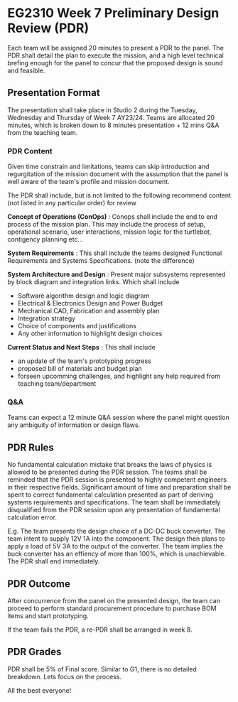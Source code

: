 # EG2310 Week 7 Preliminary Design Review (PDR)
Each team will be assigned 20 minutes to present a PDR to the panel. The PDR shall detail the plan to execute the mission, and a high level technical brefing enough for the panel to concur that the proposed design is sound and feasible. 

## Presentation Format
The presentation shall take place in Studio 2 during the Tuesday, Wednesday and Thursday of Week 7 AY23/24. 
Teams are allocated 20 minutes, which is broken down to 8 minutes presentation + 12 mins Q&A from the teaching team. 

### PDR Content
Given time constrain and limitations, teams can skip introduction and regurgitation of the mission document with the assumption that the panel is well aware of the team's profile and mission document.

The PDR shall include, but is not limited to the following recommend content (not listed in any particular order) for review

**Concept of Operations (ConOps)**
: Conops shall include the end to end process of the mission plan. This may include the process of setup, operational scenario, user interactions, mission logic for the turtlebot, contigency planning etc...

**System Requirements**
: This shall include the teams designed Functional Requirements and Systems Specifications. (note the difference)

**System Architecture and Design**
: Present major subsystems represented by block diagram and integration links. Which shall include
- Software algorithm design and logic diagram
- Electrical & Electronics Design and Power Budget
- Mechanical CAD, Fabrication and assembly plan
- Integration strategy
- Choice of components and justifications
- Any other information to highlight design choices

**Current Status and Next Steps**
: This shall include 
- an update of the team's prototyping progress
- proposed bill of materials and budget plan
- forseen upcomming challenges, and highlight any help required from teaching team/department

### Q&A
Teams can expect a 12 minute Q&A session where the panel might question any ambiguity of information or design flaws.

## PDR Rules
No fundamental calculation mistake that breaks the laws of physics is allowed to be presented during the PDR session. The teams shall be reminded that the PDR session is presented to highly competent engineers in their respective fields. Significant amount of time and preparation shall be spent to correct fundamental calculation presented as part of deriving systems requirements and specifications. The team shall be immediately disqualified from the PDR session upon any presentation of fundamental calculation error.

E.g. 
The team presents the design choice of a DC-DC buck converter. The team intent to supply 12V 1A into the component. The design then plans to apply a load of 5V 3A to the output of the converter. The team implies the buck converter has an effiency of more than 100%, which is unachievable. The PDR shall end immediately. 

## PDR Outcome
After concurrence from the panel on the presented design, the team can proceed to perform standard procurement procedure to purchase BOM items and start prototyping.

If the team fails the PDR, a re-PDR shall be arranged in week 8. 

## PDR Grades
PDR shall be 5% of Final score. Similar to G1, there is no detailed breakdown. Lets focus on the process.

All the best everyone!
